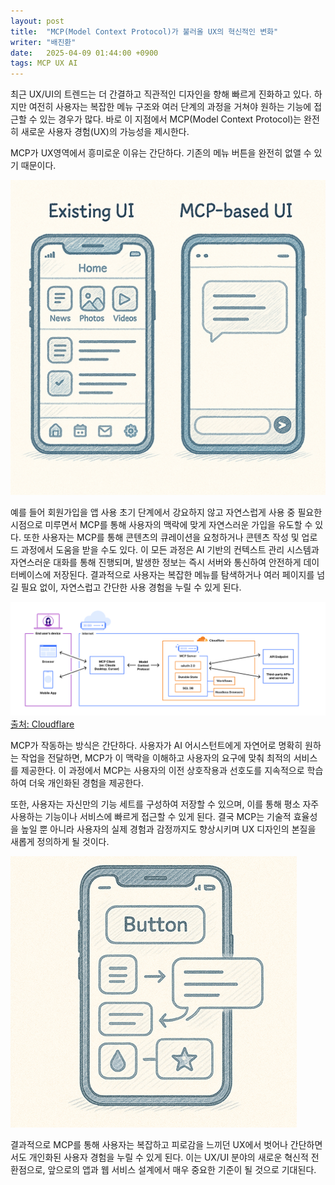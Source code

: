 ```yaml
---
layout: post
title:  "MCP(Model Context Protocol)가 불러올 UX의 혁신적인 변화"
writer: "배진환"
date:   2025-04-09 01:44:00 +0900
tags: MCP UX AI
---
```

최근 UX/UI의 트렌드는 더 간결하고 직관적인 디자인을 향해 빠르게 진화하고 있다. 하지만 여전히 사용자는 복잡한 메뉴 구조와 여러 단계의 과정을 거쳐야 원하는 기능에 접근할 수 있는 경우가 많다. 바로 이 지점에서 MCP(Model Context Protocol)는 완전히 새로운 사용자 경험(UX)의 가능성을 제시한다.

MCP가 UX영역에서 흥미로운 이유는 간단하다. 기존의 메뉴 버튼을 완전히 없앨 수 있기 때문이다.

![image1.png](/images/post/20250409/image1.png)

예를 들어 회원가입을 앱 사용 초기 단계에서 강요하지 않고 자연스럽게 사용 중 필요한 시점으로 미루면서 MCP를 통해 사용자의 맥락에 맞게 자연스러운 가입을 유도할 수 있다. 또한 사용자는 MCP를 통해 콘텐츠의 큐레이션을 요청하거나 콘텐츠 작성 및 업로드 과정에서 도움을 받을 수도 있다. 이 모든 과정은 AI 기반의 컨텍스트 관리 시스템과 자연스러운 대화를 통해 진행되며, 발생한 정보는 즉시 서버와 통신하여 안전하게 데이터베이스에 저장된다. 결과적으로 사용자는 복잡한 메뉴를 탐색하거나 여러 페이지를 넘길 필요 없이, 자연스럽고 간단한 사용 경험을 누릴 수 있게 된다.

![image2.webp](/images/post/20250409/image2.webp)[출처: Cloudflare][cloudflare]

MCP가 작동하는 방식은 간단하다. 사용자가 AI 어시스턴트에게 자연어로 명확히 원하는 작업을 전달하면, MCP가 이 맥락을 이해하고 사용자의 요구에 맞춰 최적의 서비스를 제공한다. 이 과정에서 MCP는 사용자의 이전 상호작용과 선호도를 지속적으로 학습하여 더욱 개인화된 경험을 제공한다.

또한, 사용자는 자신만의 기능 세트를 구성하여 저장할 수 있으며, 이를 통해 평소 자주 사용하는 기능이나 서비스에 빠르게 접근할 수 있게 된다. 결국 MCP는 기술적 효율성을 높일 뿐 아니라 사용자의 실제 경험과 감정까지도 향상시키며 UX 디자인의 본질을 새롭게 정의하게 될 것이다.

![image3.png](/images/post/20250409/image3.png)

결과적으로 MCP를 통해 사용자는 복잡하고 피로감을 느끼던 UX에서 벗어나 간단하면서도 개인화된 사용자 경험을 누릴 수 있게 된다. 이는 UX/UI 분야의 새로운 혁신적 전환점으로, 앞으로의 앱과 웹 서비스 설계에서 매우 중요한 기준이 될 것으로 기대된다.

[cloudflare]: https://blog.cloudflare.com/remote-model-context-protocol-servers-mcp/